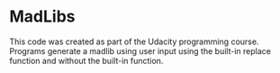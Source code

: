 # MadLibs
This code was created as part of the Udacity programming course. Programs generate a madlib using user input using the built-in replace function and without the built-in function.
